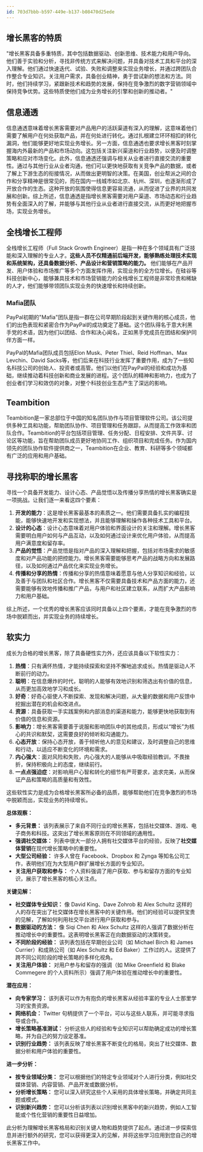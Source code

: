 ```yaml
---
id: 703d7bbb-b597-449e-b137-b08470d25ede
---
```


## 增长黑客的特质

"增长黑客具备多重特质，其中包括数据驱动、创新思维、技术能力和用户导向。他们善于实验和分析，寻找非传统方式来解决问题，并具备对技术工具和平台的深入理解。他们通过快速迭代、试验、失败和调整来实现业务增长，并通过跨团队合作整合专业知识。关注用户需求，具备创业精神，勇于尝试新的想法和方法。同时，他们持续学习，紧跟新技术和趋势的发展，保持在竞争激烈的数字营销领域中保持竞争优势。这些特质使他们成为业务增长的引擎和创新的推动者。"

## 信息通透

信息通透意味着增长黑客需要对产品用户的活跃渠道有深入的理解，这意味着他们需要了解用户在何处获取产品，并在何处进行转化。通过扎根建立环环相扣的转化漏洞，他们能够更好地实现业务增长。另一方面，信息通透也要求增长黑客时刻掌握海内外最新的产品和市场动向。这包括关注新兴渠道和行业趋势，以便及时调整策略和应对市场变化。此外，信息通透还强调与相关从业者进行直接交流的重要性。通过与其他行业从业者沟通，他们可以更快地获取有关竞争产品的数据，或者了解上下游生态的衔接情况，从而做出更明智的决策。在美国，创业帮派之间的合作和分享精神是很常见的，而在国内一线城市如北京、杭州、深圳，也逐渐形成了开放合作的生态。这种开放的氛围使得信息更容易流通，从而促进了业界的共同发展和创新。综上所述，信息通透是指增长黑客需要对用户渠道、市场动态和行业趋势有全面深入的了解，并能够与其他行业从业者进行直接交流，从而更好地把握市场，实现业务增长。

## 全栈增长工程师

全栈增长工程师（Full Stack Growth Engineer）是指一种在多个领域具有广泛技能和深入理解的专业人才。**这些人员不仅精通前后端开发，能够熟练处理技术实现和系统架构，还具备数据分析、产品设计和营销策略的能力。** 他们能够在产品开发、用户体验和市场推广等多个方面发挥作用，实现业务的全方位增长。在硅谷等科技创新中心，能够兼具技术和市场营销能力的全栈增长工程师是非常珍贵和稀缺的人才，他们能够带领团队实现业务的快速增长和持续创新。

### Mafia团队

PayPal初期的"Mafia"团队是指一群在公司早期阶段起到关键作用的核心成员，他们的出色表现和紧密合作为PayPal的成功奠定了基础。这个团队得名于意大利黑手党的术语，因为他们以团结、合作和决心闻名，正如黑手党成员在团结和保护同伴方面一样。

PayPal的Mafia团队成员包括Elon Musk、Peter Thiel、Reid Hoffman、Max Levchin、David Sacks等，他们后来在科技行业发挥了重要作用，成为了一些知名科技公司的创始人、投资者或高管。他们以他们在PayPal的经验和成功为基础，继续推动着科技创新和商业发展的进程。这个团队的精神和影响力，也成为了创业者们学习和效仿的对象，对整个科技创业生态产生了深远的影响。

## Teambition

Teambition是一家总部位于中国的知名团队协作与项目管理软件公司。该公司提供多种工具和功能，帮助团队协作、项目管理和任务跟踪，从而提高工作效率和团队合作。Teambition的平台包括项目管理、任务分配、日程安排、文件共享、讨论区等功能，旨在帮助团队成员更好地协同工作、组织项目和完成任务。作为国内领先的团队协作软件提供商之一，Teambition在企业、教育、科研等多个领域都有广泛的应用和用户基础。

## 寻找称职的增长黑客

寻找一个具备开发能力、设计心态、产品觉悟以及传播分享热情的增长黑客确实是一项挑战。让我们逐一来看这四个要素：

1. **开发的能力**：这是增长黑客最基本的素质之一。他们需要具备扎实的编程技能，能够快速地开发和实现想法，并且能够理解和操作各种技术工具和平台。
2. **设计的心态**：设计心态意味着对用户体验和界面设计的关注和理解。增长黑客需要明白用户如何与产品互动，以及如何通过设计来优化用户体验，从而提高用户满意度和留存率。
3. **产品的觉悟**：产品觉悟是指对产品的深入理解和把握，包括对市场需求的敏感度和对产品功能的把控能力。增长黑客需要能够思考产品的战略方向和发展路径，以及如何通过产品优化来实现业务增长。
4. **传播和分享的热情**：传播和分享的热情意味着愿意与他人分享知识和经验，以及善于与团队和社区合作。增长黑客不仅需要具备技术和产品方面的能力，还需要能够有效地传播和推广产品，与用户和社区建立联系，从而扩大产品影响力和用户基础。

综上所述，一个优秀的增长黑客应该同时具备以上四个要素，才能在竞争激烈的市场中脱颖而出，并实现业务的持续增长。

## 软实力

成长为合格的增长黑客，除了具备硬性实力外，还应该具备以下软性实力：

1. **热情**：只有满怀热情，才能持续探索和坚持不懈地追求成长。热情是驱动人不断前行的动力。
2. **聪明**：在信息爆炸的时代，聪明的人能够有效地识别和筛选出有价值的信息，从而更加高效地学习和成长。
3. **好奇**：好奇心驱使人不断探索、发现和解决问题，从大量的数据和用户反馈中挖掘出潜在的机会和改进点。
4. **资源**：具备获取一手实践案例和内部消息的渠道和能力，能够更快地获取到有价值的信息和资源。
5. **影响力**：增长黑客需要善于说服和影响团队中的其他成员，形成以“增长”为核心的共识和默契，这需要良好的倾听和沟通能力。
6. **心态开放**：保持心态开放，善于倾听他人的意见和建议，及时调整自己的思维和行动，以适应不断变化的环境和需求。
7. **内心强大**：面对风险和失败，内心强大的人能够从中吸取经验教训，不畏挫折，保持积极向上的态度，继续前行。
8. **一点点强迫症**：对影响用户心智和转化的细节有严苛要求，追求完美，从而保证产品和策略的高质量和有效性。

这些软性实力是成为合格增长黑客所必备的品质，能够帮助他们在竞争激烈的市场中脱颖而出，实现业务的持续增长。



**总体观察：**

* **多元背景：** 该列表展示了来自不同行业的增长黑客，包括社交媒体、游戏、电子商务和科技。这突出了增长黑客原则在不同领域的通用性。
* **强调社交媒体：** 列表中很大一部分人拥有社交媒体平台的经验，反映了**社交媒体营销**在现代增长策略中的重要性。
* **大型公司经验：** 许多人曾在 Facebook、Dropbox 和 Zynga 等知名公司工作，表明他们在为大型用户群扩展增长方面的专业知识。
* **关注用户获取和参与：** 个人资料强调了用户获取、参与和留存方面的专业知识，展示了增长黑客的核心关注点。

**关键见解：**

* **社交媒体专业知识：** 像 David King、Dave Zohrob 和 Alex Schultz 这样的人的存在突出了社交媒体在增长黑客中的关键作用。他们的经验可以提供宝贵的见解，了解如何利用社交平台进行用户获取和参与。
* **数据驱动的方法：** 像 Siqi Chen 和 Alex Schultz 这样的人强调了数据分析在推动增长中的重要性。这表明增长黑客正在向数据驱动的决策转变。
* **不同阶段的经验：** 该列表包括在早期创业公司（如 Michael Birch 和 James Currier）和成熟公司（如 Alex Schultz 和 Ed Baker）工作过的人。这提供了跨不同公司阶段的增长策略的多样化视角。
* **关注用户体验：** 对用户参与和留存的强调（如 Mike Greenfield 和 Blake Commegere 的个人资料所示）强调了用户体验在推动增长中的重要性。

**潜在应用：**

* **向专家学习：** 该列表可以作为有抱负的增长黑客从经验丰富的专业人士那里学习的宝贵资源。
* **网络机会：** Twitter 句柄提供了一个平台，可以与这些人联系，并可能寻求指导或合作。
* **增长策略基准测试：** 分析这些人的经验和专业知识可以帮助确定成功的增长策略，并为自己的努力设定基准。
* **识别行业趋势：** 该列表反映了增长黑客不断变化的格局，突出了社交媒体、数据分析和用户体验的重要性。

**进一步分析：**

* **按专业领域分类：** 您可以根据他们的特定专业领域对个人进行分类，例如社交媒体营销、内容营销、产品开发或数据分析。
* **分析增长策略：** 您可以深入研究这些个人采用的具体增长策略，并确定共同主题或模式。
* **识别新兴趋势：** 您可以分析该列表以识别增长黑客中的新兴趋势，例如人工智能或个性化营销的重要性日益增加。

此分析为理解增长黑客格局和识别关键人物和趋势提供了起点。通过进一步探索信息并进行额外的研究，您可以获得更深入的见解，并将这些学习应用到您自己的增长黑客工作中。


